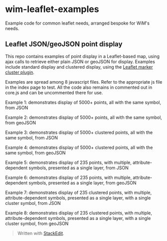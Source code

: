# wim-leaflet-examples
Example code for common leaflet needs, arranged bespoke for WiM's needs.

## Leaflet JSON/geoJSON point display ##

This repo contains examples of point display in a Leaflet-based map, using ajax calls to retrieve either plain JSON or geoJSON for display. Examples include standard display and clustered display, using the [Leaflet marker cluster plugin](https://github.com/Leaflet/Leaflet.markercluster).

Examples are spread among 8 javascript files. Refer to the appropriate js file in the index page to test. All the code also remains in commented out in core.js and can be uncommented there for use.

Example 1: demonstrates display of 5000+ points, all with the same symbol, from JSON

Example 2: demonstrates display of 5000+ points, all with the same symbol, from geoJSON

Example 3: demonstrates display of 5000+ clustered points, all with the same symbol, from JSON

Example 4: demonstrates display of 5000+ clustered points, all with the same symbol, from geoJSON

Example 5: demonstrates display of 235 points, with multiple, attribute-dependent symbols, presented as a single layer, from JSON

Example 6: demonstrates display of 235 points, with multiple, attribute-dependent symbols, presented as a single layer, from geoJSON

Example 7: demonstrates display of 235 clustered points, with multiple, attribute-dependent symbols, presented as a single layer, with a single cluster symbol, from JSON

Example 8: demonstrates display of 235 clustered points, with multiple, attribute-dependent symbols, presented as a single layer, with a single cluster symbol, from geoJSON


> Written with [StackEdit](https://stackedit.io/).
